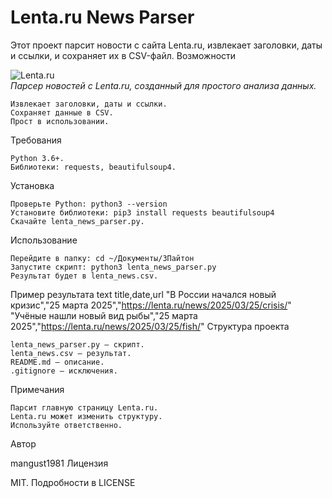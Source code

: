 # Lenta.ru News Parser

Этот проект парсит новости с сайта Lenta.ru, извлекает заголовки, даты и ссылки, и сохраняет их в CSV-файл.
Возможности

![Lenta.ru](https://lenta.ru/favicon.ico)  
*Парсер новостей с Lenta.ru, созданный для простого анализа данных.*

    Извлекает заголовки, даты и ссылки.
    Сохраняет данные в CSV.
    Прост в использовании.

Требования

    Python 3.6+.
    Библиотеки: requests, beautifulsoup4.

Установка

    Проверьте Python: python3 --version
    Установите библиотеки: pip3 install requests beautifulsoup4
    Скачайте lenta_news_parser.py.

Использование

    Перейдите в папку: cd ~/Документы/3Пайтон
    Запустите скрипт: python3 lenta_news_parser.py
    Результат будет в lenta_news.csv.

Пример результата
text
title,date,url
"В России начался новый кризис","25 марта 2025","https://lenta.ru/news/2025/03/25/crisis/"
"Учёные нашли новый вид рыбы","25 марта 2025","https://lenta.ru/news/2025/03/25/fish/"
Структура проекта

    lenta_news_parser.py — скрипт.
    lenta_news.csv — результат.
    README.md — описание.
    .gitignore — исключения.

Примечания

    Парсит главную страницу Lenta.ru.
    Lenta.ru может изменить структуру.
    Используйте ответственно.

Автор

mangust1981
Лицензия

MIT. Подробности в LICENSE
